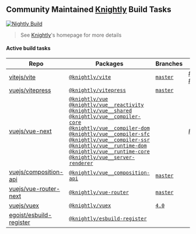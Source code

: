 ## Community Maintained [Knightly](https://github.com/antfu/knightly) Build Tasks

[![Nightly Build](https://github.com/antfu/knightly/blob/main/res/badge.svg?raw=true)](https://github.com/antfu/knightly)

> See [Knightly](https://github.com/antfu/knightly)'s homepage for more details

#### Active build tasks

<!--TASKS-START-->
| Repo | Packages | Branches | PRs |
| ---- | -------- | -------- | --- |
| [vitejs/vite](https://github.com/vitejs/vite) | [`@knightly/vite`](https://npmjs.com/package/@knightly/vite) | [`master`](https://npmjs.com/package/@knightly/vite/v/master) | [#837](https://npmjs.com/package/@knightly/vite/v/pr837) [#793](https://npmjs.com/package/@knightly/vite/v/pr793) |
| [vuejs/vitepress](https://github.com/vuejs/vitepress) | [`@knightly/vitepress`](https://npmjs.com/package/@knightly/vitepress) | [`master`](https://npmjs.com/package/@knightly/vitepress/v/master) |  |
| [vuejs/vue-next](https://github.com/vuejs/vue-next) | [`@knightly/vue`](https://npmjs.com/package/@knightly/vue)<br>[`@knightly/vue__reactivity`](https://npmjs.com/package/@knightly/vue__reactivity)<br>[`@knightly/vue__shared`](https://npmjs.com/package/@knightly/vue__shared)<br>[`@knightly/vue__compiler-core`](https://npmjs.com/package/@knightly/vue__compiler-core)<br>[`@knightly/vue__compiler-dom`](https://npmjs.com/package/@knightly/vue__compiler-dom)<br>[`@knightly/vue__compiler-sfc`](https://npmjs.com/package/@knightly/vue__compiler-sfc)<br>[`@knightly/vue__compiler-ssr`](https://npmjs.com/package/@knightly/vue__compiler-ssr)<br>[`@knightly/vue__runtime-dom`](https://npmjs.com/package/@knightly/vue__runtime-dom)<br>[`@knightly/vue__runtime-core`](https://npmjs.com/package/@knightly/vue__runtime-core)<br>[`@knightly/vue__server-renderer`](https://npmjs.com/package/@knightly/vue__server-renderer) |  | [#2195](https://npmjs.com/package/@knightly/vue/v/pr2195) |
| [vuejs/composition-api](https://github.com/vuejs/composition-api) | [`@knightly/vue__composition-api`](https://npmjs.com/package/@knightly/vue__composition-api) | [`master`](https://npmjs.com/package/@knightly/vue__composition-api/v/master) |  |
| [vuejs/vue-router-next](https://github.com/vuejs/vue-router-next) | [`@knightly/vue-router`](https://npmjs.com/package/@knightly/vue-router) | [`master`](https://npmjs.com/package/@knightly/vue-router/v/master) |  |
| [vuejs/vuex](https://github.com/vuejs/vuex) | [`@knightly/vuex`](https://npmjs.com/package/@knightly/vuex) | [`4.0`](https://npmjs.com/package/@knightly/vuex/v/4.0) |  |
| [egoist/esbuild-register](https://github.com/egoist/esbuild-register) | [`@knightly/esbuild-register`](https://npmjs.com/package/@knightly/esbuild-register) |  |  |
<!--TASKS-END-->
